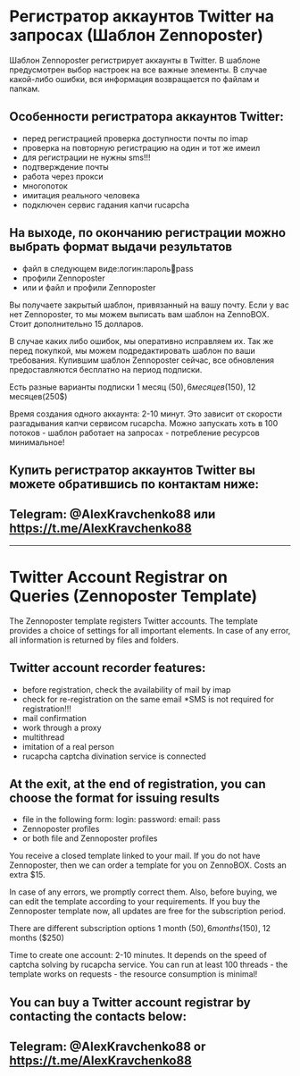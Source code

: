 # Регистратор аккаунтов Twitter на запросах (Шаблон Zennoposter)
 

 

Шаблон Zennoposter регистрирует аккаунты в Twitter.
В шаблоне предусмотрен выбор настроек на все важные элементы.
В случае какой-либо ошибки, вся информация возвращается по файлам и папкам.

## Особенности регистратора аккаунтов Twitter:
* перед регистрацией проверка доступности почты по imap
* проверка на повторную регистрацию на один и тот же имеил
* для регистрации не нужны sms!!!
* подтверждение почты
* работа через прокси
* многопоток
* имитация реального человека
* подключен сервис гадания капчи rucapcha

## На выходе, по окончанию регистрации можно выбрать формат выдачи результатов
* файл в следующем виде:логин:пароль:email:pass
* профили Zennoposter
* или и файл и профили Zennoposter

Вы получаете закрытый шаблон, привязанный на вашу почту.
Если у вас нет Zennoposter, то мы можем выписать вам шаблон на ZennoBOX. Стоит дополнительно 15 долларов.

В случае каких либо ошибок, мы оперативно исправляем их.
Так же перед покупкой, мы можем подредактировать шаблон по ваши требования.
Купившим шаблон Zennoposter сейчас, все обновления предоставляются бесплатно на период подпиcки.

Есть разные варианты подписки 1 месяц (50$), 6 месяцев(150$), 12 месяцев(250$)

Время создания одного аккаунта: 2-10 минут. Это зависит от скорости разгадывания капчи сервисом rucapcha.
Можно запускать хоть в 100 потоков - шаблон работает на запросах - потребление ресурсов минимальное!


## Купить регистратор аккаунтов Twitter вы можете обратившись по контактам ниже:

## Telegram: @AlexKravchenko88 или https://t.me/AlexKravchenko88

---------------------------------------------------------------------------------------------------

# Twitter Account Registrar on Queries (Zennoposter Template)
 

 

The Zennoposter template registers Twitter accounts.
The template provides a choice of settings for all important elements.
In case of any error, all information is returned by files and folders.

## Twitter account recorder features:
* before registration, check the availability of mail by imap
* check for re-registration on the same email
*SMS is not required for registration!!!
* mail confirmation
* work through a proxy
* multithread
* imitation of a real person
* rucapcha captcha divination service is connected

## At the exit, at the end of registration, you can choose the format for issuing results
* file in the following form: login: password: email: pass
* Zennoposter profiles
* or both file and Zennoposter profiles

You receive a closed template linked to your mail.
If you do not have Zennoposter, then we can order a template for you on ZennoBOX. Costs an extra $15.

In case of any errors, we promptly correct them.
Also, before buying, we can edit the template according to your requirements.
If you buy the Zennoposter template now, all updates are free for the subscription period.

There are different subscription options 1 month ($50), 6 months ($150), 12 months ($250)

Time to create one account: 2-10 minutes. It depends on the speed of captcha solving by rucapcha service.
You can run at least 100 threads - the template works on requests - the resource consumption is minimal!


## You can buy a Twitter account registrar by contacting the contacts below:

## Telegram: @AlexKravchenko88 or https://t.me/AlexKravchenko88
